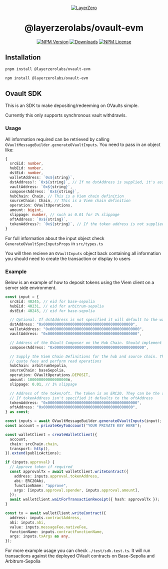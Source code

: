 <p align="center">
  <a href="https://layerzero.network">
    <img alt="LayerZero" style="max-width: 500px" src="https://d3a2dpnnrypp5h.cloudfront.net/bridge-app/lz.png"/>
  </a>
</p>

<h1 align="center">@layerzerolabs/ovault-evm</h1>

<!-- The badges section -->
<p align="center">
  <!-- Shields.io NPM published package version -->
  <a href="https://www.npmjs.com/package/@layerzerolabs/ovault-evm"><img alt="NPM Version" src="https://img.shields.io/npm/v/@layerzerolabs/ovault-evm"/></a>
  <!-- Shields.io NPM downloads -->
  <a href="https://www.npmjs.com/package/@layerzerolabs/ovault-evm"><img alt="Downloads" src="https://img.shields.io/npm/dm/@layerzerolabs/ovault-evm"/></a>
  <!-- Shields.io license badge -->
  <a href="https://www.npmjs.com/package/@layerzerolabs/ovault-evm"><img alt="NPM License" src="https://img.shields.io/npm/l/@layerzerolabs/ovault-evm"/></a>
</p>

## Installation

```bash
pnpm install @layerzerolabs/ovault-evm
```

```bash
npm install @layerzerolabs/ovault-evm
```

## Ovault SDK

This is an SDK to make depositing/redeeming on OVaults simple.

Currently this only supports synchronous vault withdrawls.

### Usage

All information required can be retrieved by calling `OVaultMessageBuilder.generateOVaultInputs`. You need to pass in an object like:

```typescript
{
  srcEid: number,
  hubEid: number,
  dstEid: number,
  walletAddress: `0x${string}`,
  dstAddress?: `0x${string}`, // If no dstAddress is supplied, it's assumed to be the same as the source wallet address
  vaultAddress: `0x${string}`,
  composerAddress: `0x${string}`,
  hubChain: Chain, // This is a Viem chain definition
  sourceChain: Chain, // This is a Viem chain definition
  operation: OVaultOperations,
  amount: bigint,
  slippage: number, // such as 0.01 for 1% slippage
  oftAddress: `0x${string}`,
  tokenAddress?: `0x${string}`, // If the token address is not supplied, its assumed the OFT and the token are the same
}
```

For full information about the input object check `GenerateOVaultSyncInputsProps` in `src/types.ts`

You will then recieve an `OVaultInputs` object back containing all information you should need to create the transaction or display to users

### Example

Below is an example of how to deposit tokens using the Viem client on a server side environment.

```typescript
const input = {
  srcEid: 40245, // eid for base-sepolia
  hubEid: 40231, // eid for arbitrum-sepolia
  dstEid: 40245, // eid for base-sepolia

  // Optional. If dstAddress is not specified it will default to the walletAddress on the dst chain
  dstAddress: "0x0000000000000000000000000000000000000000",
  walletAddress: "0x0000000000000000000000000000000000000000",
  vaultAddress: "0x0000000000000000000000000000000000000000",

  // Address of the OVault Composer on the Hub Chain. Should implement IVaultComposerSync
  composerAddress: "0x0000000000000000000000000000000000000000",

  // Supply the Viem Chain Definitions for the hub and source chain. This is so the sdk can
  // quote fees and perform read operations
  hubChain: arbitrumSepolia,
  sourceChain: baseSepolia,
  operation: OVaultOperations.DEPOSIT,
  amount: 100000000000000000n,
  slippage: 0.01, // 1% slippage

  // Address of the token/oft. The token is an ERC20. They can be the same address.
  // If tokenAddress isn't specified it defaults to the oftAddress
  tokenAddress: "0x0000000000000000000000000000000000000000",
  oftAddress: "0x0000000000000000000000000000000000000000",
} as const;

const inputs = await OVaultMessageBuilder.generateOVaultInputs(input);
const account = privateKeyToAccount("YOUR PRIVATE KEY HERE");

const walletClient = createWalletClient({
  account,
  chain: srcChain.chain,
  transport: http(),
}).extend(publicActions);

if (inputs.approval) {
  // Approve token if required
  const approvalTx = await walletClient.writeContract({
    address: inputs.approval.tokenAddress,
    abi: ERC20Abi,
    functionName: "approve",
    args: [inputs.approval.spender, inputs.approval.amount],
  });
  await walletClient.waitForTransactionReceipt({ hash: approvalTx });
}

const tx = await walletClient.writeContract({
  address: inputs.contractAddress,
  abi: inputs.abi,
  value: inputs.messageFee.nativeFee,
  functionName: inputs.contractFunctionName,
  args: inputs.txArgs as any,
});
```

For more example usage you can check `./test/sdk.test.ts`. It will run transactions against the deployed OVault contracts
on Base-Sepolia and Arbitrum-Sepolia
